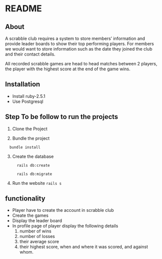 # README

## About
A scrabble club requires a system to store members’ information and provide leader boards to show their top performing players. For members we would want to store information such as the date they joined the club and their contact details.

All recorded scrabble games are head to head matches between 2 players, the player with the highest score at the end of the game wins.

## Installation
- Install ruby-2.5.1
- Use Postgresql

## Step To be follow to run the projects
  1. Clone the Project
    ```
    ```

  2. Bundle the project
  ```
    bundle install
  ```

  3. Create the database
      ```
        rails db:create
      ```
      ```
        rails db:migrate
      ```
  4. Run the website
    ```
      rails s
    ```

## functionality
  
  - Player have to create the account in scrabble club
  - Create the games
  - Display the leader board
  - In profile page of player display the following details
    1. number of wins
    2. number of losses
    3. their average score
    4. their highest score, when and where it was scored, and against whom.

